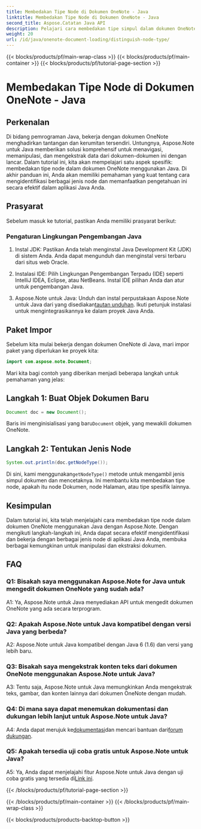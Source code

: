 ```yaml
---
title: Membedakan Tipe Node di Dokumen OneNote - Java
linktitle: Membedakan Tipe Node di Dokumen OneNote - Java
second_title: Aspose.Catatan Java API
description: Pelajari cara membedakan tipe simpul dalam dokumen OneNote menggunakan Java dengan Aspose.Note. Jelajahi panduan langkah demi langkah & FAQ untuk integrasi yang lancar.
weight: 20
url: /id/java/onenote-document-loading/distinguish-node-type/
---
```


{{< blocks/products/pf/main-wrap-class >}}
{{< blocks/products/pf/main-container >}}
{{< blocks/products/pf/tutorial-page-section >}}

# Membedakan Tipe Node di Dokumen OneNote - Java

## Perkenalan

Di bidang pemrograman Java, bekerja dengan dokumen OneNote menghadirkan tantangan dan kerumitan tersendiri. Untungnya, Aspose.Note untuk Java memberikan solusi komprehensif untuk menavigasi, memanipulasi, dan mengekstrak data dari dokumen-dokumen ini dengan lancar. Dalam tutorial ini, kita akan mempelajari satu aspek spesifik: membedakan tipe node dalam dokumen OneNote menggunakan Java. Di akhir panduan ini, Anda akan memiliki pemahaman yang kuat tentang cara mengidentifikasi berbagai jenis node dan memanfaatkan pengetahuan ini secara efektif dalam aplikasi Java Anda.

## Prasyarat

Sebelum masuk ke tutorial, pastikan Anda memiliki prasyarat berikut:

### Pengaturan Lingkungan Pengembangan Java

1. Instal JDK: Pastikan Anda telah menginstal Java Development Kit (JDK) di sistem Anda. Anda dapat mengunduh dan menginstal versi terbaru dari situs web Oracle.

2. Instalasi IDE: Pilih Lingkungan Pengembangan Terpadu (IDE) seperti IntelliJ IDEA, Eclipse, atau NetBeans. Instal IDE pilihan Anda dan atur untuk pengembangan Java.

3.  Aspose.Note untuk Java: Unduh dan instal perpustakaan Aspose.Note untuk Java dari yang disediakan[tautan unduhan](https://releases.aspose.com/note/java/). Ikuti petunjuk instalasi untuk mengintegrasikannya ke dalam proyek Java Anda.

## Paket Impor

Sebelum kita mulai bekerja dengan dokumen OneNote di Java, mari impor paket yang diperlukan ke proyek kita:

```java
import com.aspose.note.Document;
```

Mari kita bagi contoh yang diberikan menjadi beberapa langkah untuk pemahaman yang jelas:

## Langkah 1: Buat Objek Dokumen Baru

```java
Document doc = new Document();
```

 Baris ini menginisialisasi yang baru`Document` objek, yang mewakili dokumen OneNote.

## Langkah 2: Tentukan Jenis Node

```java
System.out.println(doc.getNodeType());
```

 Di sini, kami menggunakan`getNodeType()` metode untuk mengambil jenis simpul dokumen dan mencetaknya. Ini membantu kita membedakan tipe node, apakah itu node Dokumen, node Halaman, atau tipe spesifik lainnya.

## Kesimpulan

Dalam tutorial ini, kita telah menjelajahi cara membedakan tipe node dalam dokumen OneNote menggunakan Java dengan Aspose.Note. Dengan mengikuti langkah-langkah ini, Anda dapat secara efektif mengidentifikasi dan bekerja dengan berbagai jenis node di aplikasi Java Anda, membuka berbagai kemungkinan untuk manipulasi dan ekstraksi dokumen.

## FAQ

### Q1: Bisakah saya menggunakan Aspose.Note for Java untuk mengedit dokumen OneNote yang sudah ada?

A1: Ya, Aspose.Note untuk Java menyediakan API untuk mengedit dokumen OneNote yang ada secara terprogram.

### Q2: Apakah Aspose.Note untuk Java kompatibel dengan versi Java yang berbeda?

A2: Aspose.Note untuk Java kompatibel dengan Java 6 (1.6) dan versi yang lebih baru.

### Q3: Bisakah saya mengekstrak konten teks dari dokumen OneNote menggunakan Aspose.Note untuk Java?

A3: Tentu saja, Aspose.Note untuk Java memungkinkan Anda mengekstrak teks, gambar, dan konten lainnya dari dokumen OneNote dengan mudah.

### Q4: Di mana saya dapat menemukan dokumentasi dan dukungan lebih lanjut untuk Aspose.Note untuk Java?

 A4: Anda dapat merujuk ke[dokumentasi](https://reference.aspose.com/note/java/)dan mencari bantuan dari[forum dukungan](https://forum.aspose.com/c/note/28).

### Q5: Apakah tersedia uji coba gratis untuk Aspose.Note untuk Java?

 A5: Ya, Anda dapat menjelajahi fitur Aspose.Note untuk Java dengan uji coba gratis yang tersedia di[Link ini](https://releases.aspose.com/).

{{< /blocks/products/pf/tutorial-page-section >}}

{{< /blocks/products/pf/main-container >}}
{{< /blocks/products/pf/main-wrap-class >}}

{{< blocks/products/products-backtop-button >}}
